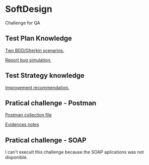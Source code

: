 # SoftDesign

Challenge for QA 

## Test Plan Knowledge

[Two BDD/Gherkin scenarios.](./Login.feature)

[Report bug simulation.](./ReportBug.md)

## Test Strategy knowledge

[Improvement recommendation.](./RetroSuggestions.md)

## Pratical challenge - Postman

[Postman collection file](./QAChallenge.postman_collection.json)

[Evidences notes](./PostmanNotes.md)

## Pratical challenge - SOAP

I can't execult this challenge because the SOAP aplications was not disponible.
